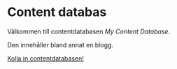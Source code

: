 Content databas
===========================

Välkommen till contentdatabasen *My Content Database*.

Den innehåller bland annat en blogg.

[Kolla in contentdatabasen!](content1/showAll)
